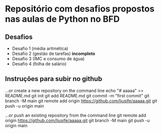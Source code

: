 # Repositório com desafios propostos nas aulas de Python no BFD

## Desafios
* Desafio 1 (média aritmética)
* Desafio 2 (gestão de tarefas) __incompleto__
* Desafio 3 (IMC e consumo de água)
* Desafio 4 (folha de salário)

## Instruções para subir no github

…or create a new repository on the command line
echo "# aaaaa" >> README.md
git init
git add README.md
git commit -m "first commit"
git branch -M main
git remote add origin https://github.com/liusife/aaaaa.git
git push -u origin main

…or push an existing repository from the command line
git remote add origin https://github.com/liusife/aaaaa.git
git branch -M main
git push -u origin main
